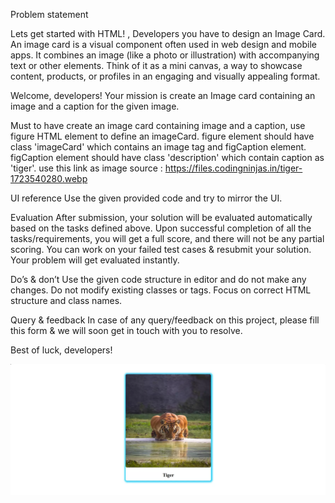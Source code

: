 Problem statement

Lets get started with HTML! , Developers you have to design an Image Card. An image card is a visual component often used in web design and mobile apps. It combines an image (like a photo or illustration) with accompanying text or other elements. Think of it as a mini canvas, a way to showcase content, products, or profiles in an engaging and visually appealing format.

Welcome, developers! Your mission is create an Image card containing an image and a caption for the given image.


Must to have
create an image card containing image and a caption, use figure HTML element to define an imageCard.
figure element should have class 'imageCard' which contains an image tag and figCaption element.
figCaption element should have class 'description' which contain caption as 'tiger'.
use this link as image source : https://files.codingninjas.in/tiger-1723540280.webp


UI reference
Use the given provided code and try to mirror the UI.



Evaluation
After submission, your solution will be evaluated automatically based on the tasks defined above.
Upon successful completion of all the tasks/requirements, you will get a full score, and there will not be any partial scoring.
You can work on your failed test cases & resubmit your solution.
Your problem will get evaluated instantly.

Do’s & don’t
Use the given code structure in editor and do not make any changes.
Do not modify existing classes or tags.
Focus on correct HTML structure and class names.

Query & feedback
In case of any query/feedback on this project, please fill this form & we will soon get in touch with you to resolve.

Best of luck, developers!


<img src="image.png" >
